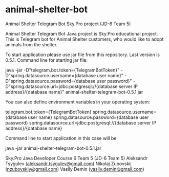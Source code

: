 # animal-shelter-bot
Animal Shelter Telegram Bot Sky.Pro project (JD-6 Team 5)

Animal Shelter Telegram Bot Java project is Sky.Pro educational project. This is Telegram bot for Animal Shelter 
customers, who would like to adopt animals from the shelter.  

To start application please use jar file from this repository. Last version is 0.5.1. Command line for starting jar 
file: 

java -jar -D"telegram.bot.token={TelegramBotToken}" -D"spring.datasource.username={database user name}" 
    -D"spring.datasource.password={database user password}" 
    -D"spring.datasource.url=jdbc:postgresql://{database server IP address}/{database name}"
    animal-shelter-telegram-bot-0.5.1.jar

You can also define environment variables in your operating system:

telegram.bot.token={TelegramBotToken} 
spring.datasource.username={database user name}
spring.datasource.password={database user password}
spring.datasource.url=jdbc:postgresql://{database server IP address}/{database name}

Command line to start application in this case will be 

java -jar animal-shelter-telegram-bot-0.5.1.jar

Sky.Pro Java Developer Course 6 Team 5 (JD-6 Team 5)
    Aleksandr Tsygulev (aleksandr.tsygulev@gmail.com)
    Nikolaj Zubovskij (nzubovskiy@gmail.com)
    Vasily Demin (vasily.demin@gmail.com)
